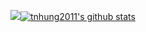 <a href="http://"><img src="https://avatars.githubusercontent.com/u/89075831?v=4" /></a>[![tnhung2011's github stats](https://github-readme-stats.vercel.app/api?username=tnhung2011&count_private=true&show_icons=true)](http://)
<!--- 👋 Hi, I’m @tnhung2011
- 👀 I’m interested in coding Scratch.
- 🌱 I’m currently learning to code from others.
- 📫 Reach me via email or itch.io

tnhung2011/tnhung2011 is a ✨ special ✨ repository because its `README.md` (this file) appears on your GitHub profile.
You can click the Preview link to take a look at your changes.
--->
